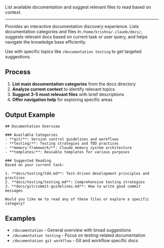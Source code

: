 List available documentation and suggest relevant files to read based on context.

---

Provides an interactive documentation discovery experience. Lists documentation categories and files in `/home/krishna/.claude/docs/`, suggests relevant docs based on current task or user query, and helps navigate the knowledge base efficiently.

Use with specific topics like `/documentation testing` to get targeted suggestions.

## Process

1. **List main documentation categories** from the docs directory
2. **Analyze current context** to identify relevant topics
3. **Suggest 3-5 most relevant files** with brief descriptions
4. **Offer navigation help** for exploring specific areas

## Output Example

```
## Documentation Overview

### Available Categories
- **git/**: Version control guidelines and workflows
- **testing/**: Testing strategies and TDD practices
- **memory-framework/**: Claude memory system architecture
- **templates/**: Reusable templates for various purposes

### Suggested Reading
Based on your current task:

1. **docs/testing/tdd.md**: Test-driven development principles and practices
2. **docs/testing/testing.md**: Comprehensive testing strategies
3. **docs/git/commit-guidelines.md**: How to write good commit messages

Would you like me to read any of these files or explore a specific category?
```

## Examples

- `/documentation` - General overview with broad suggestions
- `/documentation testing` - Focus on testing-related documentation
- `/documentation git workflow` - Git and workflow specific docs
